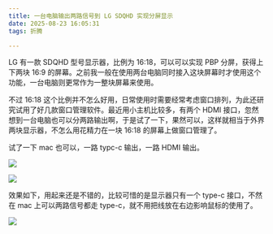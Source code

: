 ```yaml
---
title: 一台电脑输出两路信号到 LG SDQHD 实现分屏显示
date: 2025-08-23 16:05:31
tags: 折腾

---
```


LG 有一款 SDQHD 型号显示器，比例为 16:18，可以可以实现 PBP 分屏，获得上下两块 16:9 的屏幕。之前我一般在使用两台电脑同时接入这块屏幕时才使用这个功能，一台电脑则更常作为一整块屏幕来使用。

<!--more-->

不过 16:18 这个比例并不怎么好用，日常使用时需要经常考虑窗口排列，为此还研究试用了好几款窗口管理软件。最近用小主机比较多，有两个 HDMI 接口，忽然想到一台电脑也可以分两路输出啊，于是试了一下，果然可以，这样就相当于外界两块显示器，不怎么用花精力在一块 16:18 的屏幕上做窗口管理了。

试了一下 mac 也可以，一路 typc-c 输出，一路 HDMI 输出。

![](/settings.png)

![](/arrange.png)

效果如下，用起来还是不错的，比较可惜的是显示器只有一个 type-c 接口，不然在 mac 上可以两路信号都走 type-c，就不用把线放在右边影响鼠标的使用了。

![](/split.jpg)


